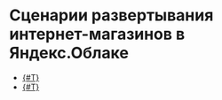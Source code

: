 # Сценарии развертывания интернет-магазинов в Яндекс.Облаке

* [{#T}](bitrix-shop.md)
* [{#T}](opencart.md)
